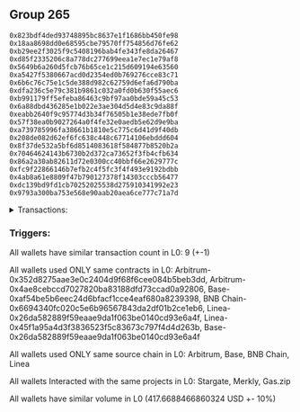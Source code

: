 ## Group 265

```0xefcfbf3b807a1352c1b493cc22be927b771837c2
0x823bdf4ded93748895bc8637e1f1686bb450fe98
0x18aa8698dd0e68595cbe79570ff754856d76fe62
0xb29ee2f3025f9c5408196bab4fe343fe8da26467
0xd85f2335206c8a778dc277699eea1e7ec1e79af8
0x5649b6a260d5fcb76b65ce1c215d609194e63560
0xa5427f5380667acd0d2354ed0b769276cce83c71
0x6b6c76c75e1c5de388d982c62759d6efa6d790ba
0xdfa236c5e79c381b9861c032a0fd0b630f55aec6
0xb991179ff5efeba86463c9bf97aa0bde59a45c53
0x6a88dbd436285e1b022e3ae304d5d4e83c9da88f
0xeabb2640f9c95774d3b34f76505b1e38ede7fb0f
0x57f38ea0b9027264a0f4fe32e0aedb5e62d9e9ba
0xa739785996fa38661b1810e5c775c6d41d9f40db
0x208de082d62ef6fc638c448c67714106ebddd604
0x8f37de532a5bf6d8514083618f584877b8520b2a
0x70464624143b6730b2d372ca73652f3fb4cfb634
0x86a2a30ab82611d72e0300cc40bbf66e2629777c
0xfc9f22866146b7efb2c4f5fc3f4f493e9192bdbb
0x4ab8a61e8809f47b790127378f14303cccb56477
0xdc139bd9fd1cb70252025538d275910341992e23
0x9793a300ba753e568e90aab20aea6ce777c71a7d
```
<details>
<summary>Transactions:</summary>

Hashes: 

Wallet: 0xefcfbf3b807a1352c1b493cc22be927b771837c2

       Hash: 0x1751d1d1b2feb63dca0ed9b3b587af9db210ea3377f57caa84ac41323ab51371
         - source chain: Arbitrum
         - destination chain: Base
         - project: Stargate
         - contract: 0x352d8275aae3e0c2404d9f68f6cee084b5beb3dd
         - value USD: 31.868876872
       Hash: 0xeba699408e2aec79304ab8061c9e121d79509c8507a2046ef2240fa7660d2da9
         - source chain: Arbitrum
         - destination chain: Aptos
         - project: Merkly
         - contract: 0x4ae8cebccd7027820ba83188dfd73ccad0a92806
       Hash: 0x45c927b74edebbf0ca2e5020cc8c3e362eb16dd1cc25c1697b65fc659f75d891
         - source chain: Base
         - destination chain: BNB Chain
         - project: Stargate
         - contract: 0xaf54be5b6eec24d6bfacf1cce4eaf680a8239398
         - value USD: 28.17465992
       Hash: 0xde8ac39c20b33afb2c21f217cf37e30cc9f7f2b105194d604f90e11111eb8d2a
         - source chain: BNB Chain
         - destination chain: Base
         - project: Stargate
         - contract: 0x6694340fc020c5e6b96567843da2df01b2ce1eb6
         - value USD: 28.74408408
       Hash: 0xd352aeed30bcf3c7367bd5e74de6436aebc323643f83a05f1d62be559b56149f
         - source chain: Linea
         - destination chain: Metis
         - project: Gas.zip
         - contract: 0x26da582889f59eaae9da1f063be0140cd93e6a4f
         - value USD: 9.30800699e-07
       Hash: 0x754d3e7ba753f25bcf59b70ecb9c0f4bfd370bc227e351400a864c232316f9f7
         - source chain: Linea
         - destination chain: Base
         - project: Stargate
         - contract: 0x45f1a95a4d3f3836523f5c83673c797f4d4d263b
         - value USD: 280.121930295
       Hash: 0xa74407e3aca01358e269858046549a0d1333238444188516ce719dad34b5be47
         - source chain: Base
         - destination chain: Kava
         - project: Gas.zip
         - contract: 0x26da582889f59eaae9da1f063be0140cd93e6a4f
         - value USD: 1.314832628e-08
       Hash: 0x10978609d9577b32a904746f93b94404b230a310a0c9b95205cf5106b90b5041
         - source chain: Linea
         - destination chain: Base
         - project: Stargate
         - contract: 0x45f1a95a4d3f3836523f5c83673c797f4d4d263b
         - value USD: 48.759127372
       Hash: 0x9d1c9be7938076161bff3698031cd028ae572a8746d0774d966711036fda7d27
         - source chain: Base
         - destination chain: Linea
         - project: Gas.zip
         - contract: 0x26da582889f59eaae9da1f063be0140cd93e6a4f
         - value USD: 0.0001672030833
Wallet: 0x823bdf4ded93748895bc8637e1f1686bb450fe98

       Hash:0x1e55774f0a0c605ecc1e174d84d6a85eb90b6eb8676b428282c72a3c24c98791
         - source chain: Arbitrum
         - destination chain: Base
         - project: Stargate
         - contract: 0x352d8275aae3e0c2404d9f68f6cee084b5beb3dd
         - value USD: 30.772418921
       Hash:0x4d14d0b6180bf47808515be3f3b782d4e5f264d54775620e8c4f237ff8b65fcb
         - source chain: Arbitrum
         - destination chain: Aptos
         - project: Merkly
         - contract: 0x4ae8cebccd7027820ba83188dfd73ccad0a92806
       Hash:0xaf4508ead162d10e523b3d2e79baeaacd7181d240ff0f435af396558686e6279
         - source chain: Base
         - destination chain: BNB Chain
         - project: Stargate
         - contract: 0xaf54be5b6eec24d6bfacf1cce4eaf680a8239398
         - value USD: 24.462686183
       Hash:0xc59eab6c50bdac22cc6d15406486add37be3bcd8d50be11ecf861c97d28c277b
         - source chain: BNB Chain
         - destination chain: Base
         - project: Stargate
         - contract: 0x6694340fc020c5e6b96567843da2df01b2ce1eb6
         - value USD: 24.937055514
       Hash:0x318b6a5c9fdb1fb04257aedc25a272410ac0225ba7fed99f6fbc7ade3e828ba3
         - source chain: Linea
         - destination chain: Arbitrum
         - project: Gas.zip
         - contract: 0x26da582889f59eaae9da1f063be0140cd93e6a4f
         - value USD: 7.551084003e-05
       Hash:0x96a9de7092e8add332975c65932f540618b797db97e3542db1a6d51603162b65
         - source chain: Linea
         - destination chain: Base
         - project: Stargate
         - contract: 0x45f1a95a4d3f3836523f5c83673c797f4d4d263b
         - value USD: 269.965015588
       Hash:0x072d7b8225cb74ea7c03b8bbfb3020ded3c3e167d408bfa71aa93a542928613e
         - source chain: Base
         - destination chain: Linea
         - project: Gas.zip
         - contract: 0x26da582889f59eaae9da1f063be0140cd93e6a4f
         - value USD: 3.993579243e-05
       Hash:0x20a5d19de2348a831f10e90f0809c6a1d7908232a5e971cfde57c46d232ccc7e
         - source chain: Linea
         - destination chain: Base
         - project: Stargate
         - contract: 0x45f1a95a4d3f3836523f5c83673c797f4d4d263b
         - value USD: 46.476201614
       Hash:0x7f4c8ba74843ceee43c5a1cae8aab970243c1707a6d966cb90e616fe1496b7a3
         - source chain: Base
         - destination chain: Linea
         - project: Gas.zip
         - contract: 0x26da582889f59eaae9da1f063be0140cd93e6a4f
         - value USD: 0.0001537702774
Wallet: 0x18aa8698dd0e68595cbe79570ff754856d76fe62

       Hash:0x250bdb11d72d096e7ca0e48c346280b4dc42e60865ebdbc29ed88dfb26a7cf50
         - source chain: Arbitrum
         - destination chain: Base
         - project: Stargate
         - contract: 0x352d8275aae3e0c2404d9f68f6cee084b5beb3dd
         - value USD: 30.847598547
       Hash:0x86b4e0b3801afddce1d73162761aa67572e079c7380ec9778b16460d3c6e3293
         - source chain: Arbitrum
         - destination chain: Aptos
         - project: Merkly
         - contract: 0x4ae8cebccd7027820ba83188dfd73ccad0a92806
       Hash:0x01cc5e8a2176cfce73117f34b746e676840a177f80f9d6947fa98edc684a5f3c
         - source chain: Base
         - destination chain: BNB Chain
         - project: Stargate
         - contract: 0xaf54be5b6eec24d6bfacf1cce4eaf680a8239398
         - value USD: 25.624627769
       Hash:0x5fd33b77576848e121581a2eb4ae856aeb961cd507a2eab646066a26e1a659c5
         - source chain: BNB Chain
         - destination chain: Base
         - project: Stargate
         - contract: 0x6694340fc020c5e6b96567843da2df01b2ce1eb6
         - value USD: 26.107335656
       Hash:0x5f64ff5a5d88e40b70813491b19e1ee51ba60bd4a4bbf0a88b6676748d7a7144
         - source chain: Linea
         - destination chain: Scroll
         - project: Gas.zip
         - contract: 0x26da582889f59eaae9da1f063be0140cd93e6a4f
         - value USD: 0.0001569440989
       Hash:0xe65212e27e2105ef03106bc867e909ea19cd10ce1d92439af364f3420e8f6c0f
         - source chain: Linea
         - destination chain: Base
         - project: Stargate
         - contract: 0x45f1a95a4d3f3836523f5c83673c797f4d4d263b
         - value USD: 266.171599521
       Hash:0x0fc1252c37977c8c6c20eb9b553c0e53d1b4ccf04d27d25f2dd2f3af0031fa38
         - source chain: Base
         - destination chain: Kava
         - project: Gas.zip
         - contract: 0x26da582889f59eaae9da1f063be0140cd93e6a4f
         - value USD: 4.214908093e-08
       Hash:0x5947a676c02620b64fb4a0f5dfa0aa5b7de3ca3870ae25061d83835a275f3eda
         - source chain: Linea
         - destination chain: Base
         - project: Stargate
         - contract: 0x45f1a95a4d3f3836523f5c83673c797f4d4d263b
         - value USD: 46.700536636
       Hash:0x0c614667e5f29d0017f7d8e9edfe88a7c6f83ff1e7247b8e2970e24c150bf6d0
         - source chain: Base
         - destination chain: Arbitrum
         - project: Gas.zip
         - contract: 0x26da582889f59eaae9da1f063be0140cd93e6a4f
         - value USD: 9.084818689e-05
Wallet: 0xb29ee2f3025f9c5408196bab4fe343fe8da26467

       Hash:0x4a52f17cfd28bb4d726e2ac96b6aa8c290f84f8b90ab2f5d60c5230588e458db
         - source chain: Arbitrum
         - destination chain: Base
         - project: Stargate
         - contract: 0x352d8275aae3e0c2404d9f68f6cee084b5beb3dd
         - value USD: 30.886591053
       Hash:0x6ffefdd1dbb67551de4d43d3ae775a13b60e9e2949040ab1f3fc89921321dca3
         - source chain: Arbitrum
         - destination chain: Aptos
         - project: Merkly
         - contract: 0x4ae8cebccd7027820ba83188dfd73ccad0a92806
       Hash:0xb91722b1d15612a7056e59e17f7643e7e1b1004bd2ebb1f2c100f2f9a6ab3c7e
         - source chain: Base
         - destination chain: BNB Chain
         - project: Stargate
         - contract: 0xaf54be5b6eec24d6bfacf1cce4eaf680a8239398
         - value USD: 27.281105574
       Hash:0x4a9911b9a41c6be20769629a8dd8e5f5f859d4173bc554b53d9663a5a02aa72b
         - source chain: BNB Chain
         - destination chain: Base
         - project: Stargate
         - contract: 0x6694340fc020c5e6b96567843da2df01b2ce1eb6
         - value USD: 27.901962799
       Hash:0x872ba65c5709dc9203f97df17d234b79c87359fbec8526afdfce7bf0bba69000
         - source chain: Linea
         - destination chain: Arbitrum
         - project: Gas.zip
         - contract: 0x26da582889f59eaae9da1f063be0140cd93e6a4f
         - value USD: 7.143917709e-05
       Hash:0x7f2ad69048e03123c53afa4e7777a21db4dbb03543e148e68211c58a53c8ff3f
         - source chain: Linea
         - destination chain: Base
         - project: Stargate
         - contract: 0x45f1a95a4d3f3836523f5c83673c797f4d4d263b
         - value USD: 273.590031553
       Hash:0xed6c9fb6732a0acff7a46e1715e7496a77708d1e0820ca455dd1406e5bcc6195
         - source chain: Base
         - destination chain: Scroll
         - project: Gas.zip
         - contract: 0x26da582889f59eaae9da1f063be0140cd93e6a4f
         - value USD: 5.1695033e-05
       Hash:0xadcdfd3a6fd91ab9b859ea7827e9289fc5eae029c81ddd8cf0eb67fc0da54fd1
         - source chain: Linea
         - destination chain: Base
         - project: Stargate
         - contract: 0x45f1a95a4d3f3836523f5c83673c797f4d4d263b
         - value USD: 49.556806763
       Hash:0x80e324b98232501447b2d1e1c476152d06d55bc00d3ea36ddf4d896dabd56f08
         - source chain: Base
         - destination chain: Zora
         - project: Gas.zip
         - contract: 0x26da582889f59eaae9da1f063be0140cd93e6a4f
         - value USD: 3.747045841e-05
Wallet: 0xd85f2335206c8a778dc277699eea1e7ec1e79af8

       Hash:0x9e4afc52e566557759c0a25cff68e0776de1a31e8dd772f83bb85179df6701f3
         - source chain: Arbitrum
         - destination chain: Base
         - project: Stargate
         - contract: 0x352d8275aae3e0c2404d9f68f6cee084b5beb3dd
         - value USD: 30.773691953
       Hash:0x742434c9a9ef34ddb56403e117c6f8398d1c98b47472d160a3aabd06d6ab2dc8
         - source chain: Arbitrum
         - destination chain: Aptos
         - project: Merkly
         - contract: 0x4ae8cebccd7027820ba83188dfd73ccad0a92806
       Hash:0x78f90d200e75ffb578af2b7d4e728527b86c01c606619080ce482c9fd5d1c2a3
         - source chain: Base
         - destination chain: BNB Chain
         - project: Stargate
         - contract: 0xaf54be5b6eec24d6bfacf1cce4eaf680a8239398
         - value USD: 25.552688384
       Hash:0x2240681b520e48e555b2e41479dc7de904857b6311d27f386274154b232b323c
         - source chain: BNB Chain
         - destination chain: Base
         - project: Stargate
         - contract: 0x6694340fc020c5e6b96567843da2df01b2ce1eb6
         - value USD: 26.010824521
       Hash:0x06d48a53a3c80359f345d517d6eefa27c2cad115c9a72c7170d763241a7bf6dc
         - source chain: Linea
         - destination chain: Kava
         - project: Gas.zip
         - contract: 0x26da582889f59eaae9da1f063be0140cd93e6a4f
         - value USD: 3.7831909e-08
       Hash:0x4396d59052e967357b63a60e4cc4d6d4731f3b703bc01733165406c9a7ec1ce1
         - source chain: Linea
         - destination chain: Base
         - project: Stargate
         - contract: 0x45f1a95a4d3f3836523f5c83673c797f4d4d263b
         - value USD: 277.675361246
       Hash:0x97f4245d6e9c98064d20b19b1bd27b9ece940a0b3a0868cf1348765be4819eb6
         - source chain: Base
         - destination chain: Kava
         - project: Gas.zip
         - contract: 0x26da582889f59eaae9da1f063be0140cd93e6a4f
         - value USD: 3.483516303e-08
       Hash:0xa3e36b2b8cdcd612d6e8530a7dd11a80f06e56f886328667ae0ac8020bc9902d
         - source chain: Linea
         - destination chain: Base
         - project: Stargate
         - contract: 0x45f1a95a4d3f3836523f5c83673c797f4d4d263b
         - value USD: 40.97003976
       Hash:0xb58d7a21f8d56404282904b8f64aa6ba40f644d2c642e13be21e5c66f38bfc76
         - source chain: Base
         - destination chain: Scroll
         - project: Gas.zip
         - contract: 0x26da582889f59eaae9da1f063be0140cd93e6a4f
         - value USD: 0.0001498818336
Wallet: 0x5649b6a260d5fcb76b65ce1c215d609194e63560

       Hash:0xffe173a31ec255d962b2625422af5082feb107d0af5a710eeb92cc47bf48ac97
         - source chain: Arbitrum
         - destination chain: Base
         - project: Stargate
         - contract: 0x352d8275aae3e0c2404d9f68f6cee084b5beb3dd
         - value USD: 31.778609457
       Hash:0x565200225e3b13686964e35ea66cd1ea71c2a9b43c0b884d5edf436f5ae815e8
         - source chain: Arbitrum
         - destination chain: Aptos
         - project: Merkly
         - contract: 0x4ae8cebccd7027820ba83188dfd73ccad0a92806
       Hash:0x5a4b31097d133d2a28c63e251673a2a3e83a0bbf07acfb66c2e88858c080234b
         - source chain: Base
         - destination chain: BNB Chain
         - project: Stargate
         - contract: 0xaf54be5b6eec24d6bfacf1cce4eaf680a8239398
         - value USD: 26.467795315
       Hash:0x23a631d742e767c71a7930c97a554ca3dbb6dc165cd19d3e90398da7f63fd56c
         - source chain: BNB Chain
         - destination chain: Base
         - project: Stargate
         - contract: 0x6694340fc020c5e6b96567843da2df01b2ce1eb6
         - value USD: 26.993112189
       Hash:0x7379cc0a02b789781623e462da13136f007b684dabb27d3beb2ae6fea0b42fe3
         - source chain: Linea
         - destination chain: Base
         - project: Gas.zip
         - contract: 0x26da582889f59eaae9da1f063be0140cd93e6a4f
         - value USD: 0.0001073438412
       Hash:0x727a5882a0b8065389cd4343147d5202c89cab098d3aaa5d3c8497019c5a04ff
         - source chain: Linea
         - destination chain: Base
         - project: Stargate
         - contract: 0x45f1a95a4d3f3836523f5c83673c797f4d4d263b
         - value USD: 260.593866949
       Hash:0x5b506cd6bad24e76729d58721eb753b7a38b133f055c82f1e7f0845669d357f9
         - source chain: Base
         - destination chain: Kava
         - project: Gas.zip
         - contract: 0x26da582889f59eaae9da1f063be0140cd93e6a4f
         - value USD: 3.827095993e-08
       Hash:0x27afdca80a642272f205960a05130ce5bfdd29a2c110432bfad65d69c6b3dd01
         - source chain: Linea
         - destination chain: Base
         - project: Stargate
         - contract: 0x45f1a95a4d3f3836523f5c83673c797f4d4d263b
         - value USD: 48.46302983
       Hash:0x414441e2820a31a7e4e042abf7b8f63eac6eb9ecb5f3d45e386950e7f1969da3
         - source chain: Base
         - destination chain: Kava
         - project: Gas.zip
         - contract: 0x26da582889f59eaae9da1f063be0140cd93e6a4f
         - value USD: 4.154205863e-08
Wallet: 0xa5427f5380667acd0d2354ed0b769276cce83c71

       Hash:0x9bb5bdfc745ea2f495e36af0839612e4089c3cc709c75092158010aa3e389860
         - source chain: Arbitrum
         - destination chain: Base
         - project: Stargate
         - contract: 0x352d8275aae3e0c2404d9f68f6cee084b5beb3dd
         - value USD: 32.421207841
       Hash:0xbef4d6718c0092856aa5c682ec84d9850306050d4d8a3260d7113f47c3006ea7
         - source chain: Arbitrum
         - destination chain: Aptos
         - project: Merkly
         - contract: 0x4ae8cebccd7027820ba83188dfd73ccad0a92806
       Hash:0xb532a27a588312a79e1e5b9ef2a9d0e95dda20866ed5af45cdbf63788b51cfb3
         - source chain: Base
         - destination chain: BNB Chain
         - project: Stargate
         - contract: 0xaf54be5b6eec24d6bfacf1cce4eaf680a8239398
         - value USD: 27.056868598
       Hash:0xfc617b56a4a995c0d36ac2f86603b6f9daaee8f9a1f1504361a306966f69716f
         - source chain: BNB Chain
         - destination chain: Base
         - project: Stargate
         - contract: 0x6694340fc020c5e6b96567843da2df01b2ce1eb6
         - value USD: 27.639908292
       Hash:0x54177d85ec2afaec3cdd5742a2359fb6691daa89cd6f587c5e15ffaa24269dfe
         - source chain: Linea
         - destination chain: Base
         - project: Gas.zip
         - contract: 0x26da582889f59eaae9da1f063be0140cd93e6a4f
         - value USD: 0.0001126249708
       Hash:0xf3438e096597fea892169823dc9977a5c44b6dc61400758409bbc9e0677a5237
         - source chain: Linea
         - destination chain: Base
         - project: Stargate
         - contract: 0x45f1a95a4d3f3836523f5c83673c797f4d4d263b
         - value USD: 263.891555086
       Hash:0xdf2d72bb6de481e8bed8ef7efb8741fe35cf0d71b079c713acdeb27cc557fded
         - source chain: Base
         - destination chain: Kava
         - project: Gas.zip
         - contract: 0x26da582889f59eaae9da1f063be0140cd93e6a4f
         - value USD: 1.841968894e-08
       Hash:0x58ed437c2b95b551ed6f58e537207fd59e8c63f8b436b2cb0166c9870d72b8ac
         - source chain: Linea
         - destination chain: Base
         - project: Stargate
         - contract: 0x45f1a95a4d3f3836523f5c83673c797f4d4d263b
         - value USD: 50.206209621
       Hash:0x350f7ebb9c1485926fbf2e8d8192c6ada7fb82b25aa958fd7b6144be0679361a
         - source chain: Base
         - destination chain: Metis
         - project: Gas.zip
         - contract: 0x26da582889f59eaae9da1f063be0140cd93e6a4f
         - value USD: 5.216485098e-07
Wallet: 0x6b6c76c75e1c5de388d982c62759d6efa6d790ba

       Hash:0xd3e22cb8a1b470e6834065bb287c649379e891f0ca3c86b22791c35c97b5e521
         - source chain: Arbitrum
         - destination chain: Base
         - project: Stargate
         - contract: 0x352d8275aae3e0c2404d9f68f6cee084b5beb3dd
         - value USD: 32.114359922
       Hash:0x8ac2499bdf9ef2fc91de0215b959a9f5aabdbedcf43e80ea9b7f56fd6c280cef
         - source chain: Arbitrum
         - destination chain: Aptos
         - project: Merkly
         - contract: 0x4ae8cebccd7027820ba83188dfd73ccad0a92806
       Hash:0xde12d86988586346886e94d5d107b91921eb446d6d11ce954b33a7f7f83243a3
         - source chain: Base
         - destination chain: BNB Chain
         - project: Stargate
         - contract: 0xaf54be5b6eec24d6bfacf1cce4eaf680a8239398
         - value USD: 26.75937686
       Hash:0x617c70d894f016b465ced90a1f7ba2bb75342bfee7587fc0ef3ea5ec9b838710
         - source chain: BNB Chain
         - destination chain: Base
         - project: Stargate
         - contract: 0x6694340fc020c5e6b96567843da2df01b2ce1eb6
         - value USD: 27.334203532
       Hash:0x711d487ee87b4e12d7d1df08751afad3a7758589ec52162bd3a84ddcdf79bb68
         - source chain: Linea
         - destination chain: Kava
         - project: Gas.zip
         - contract: 0x26da582889f59eaae9da1f063be0140cd93e6a4f
         - value USD: 3.339245029e-08
       Hash:0xa62ad9d47f4058adc651444287b9533ddc7429caad0e067a2a6a5f0ae2026363
         - source chain: Linea
         - destination chain: Base
         - project: Stargate
         - contract: 0x45f1a95a4d3f3836523f5c83673c797f4d4d263b
         - value USD: 280.376445236
       Hash:0xee22ee817ff7876d07d14292c99352acf6f4ffd2f8646f863313ccfbd21e42b4
         - source chain: Base
         - destination chain: Kava
         - project: Gas.zip
         - contract: 0x26da582889f59eaae9da1f063be0140cd93e6a4f
         - value USD: 2.319162908e-08
       Hash:0x678fdfff02da3377b938d55bd3b82e6a638d19ddd0b45bc82ea7c8e8759cc575
         - source chain: Linea
         - destination chain: Base
         - project: Stargate
         - contract: 0x45f1a95a4d3f3836523f5c83673c797f4d4d263b
         - value USD: 47.934950896
       Hash:0x348797e30983e0359a9f30c0321ce419a8f7b4ef91a8dd3007c2347e2dc1522e
         - source chain: Base
         - destination chain: Linea
         - project: Gas.zip
         - contract: 0x26da582889f59eaae9da1f063be0140cd93e6a4f
         - value USD: 5.306383398e-05
Wallet: 0xdfa236c5e79c381b9861c032a0fd0b630f55aec6

       Hash:0xf16f4bfd04168ecaf2158c73fa72c16f1c075c096ef373d829188182fabfa4ec
         - source chain: Arbitrum
         - destination chain: Base
         - project: Stargate
         - contract: 0x352d8275aae3e0c2404d9f68f6cee084b5beb3dd
         - value USD: 31.189219105
       Hash:0x84593a796782987eda7b8f5cfc87fce39f74217c18ce386a7f68190d699478ad
         - source chain: Arbitrum
         - destination chain: Aptos
         - project: Merkly
         - contract: 0x4ae8cebccd7027820ba83188dfd73ccad0a92806
       Hash:0xbecaccff3e2e1c21431321d3b7715c1bdbc527a150c48a2127272e717a17509a
         - source chain: Base
         - destination chain: BNB Chain
         - project: Stargate
         - contract: 0xaf54be5b6eec24d6bfacf1cce4eaf680a8239398
         - value USD: 27.568062273
       Hash:0x80124b26ddd416b00767501a34b1ada5297b8cc76f8ee585367c54696f89a13e
         - source chain: BNB Chain
         - destination chain: Base
         - project: Stargate
         - contract: 0x6694340fc020c5e6b96567843da2df01b2ce1eb6
         - value USD: 28.202365771
       Hash:0x6e6f09d98b2aaecd9a8a071ac1a4f3a2f86274a3d910165a53d583cadf9676dd
         - source chain: Linea
         - destination chain: Scroll
         - project: Gas.zip
         - contract: 0x26da582889f59eaae9da1f063be0140cd93e6a4f
         - value USD: 2.400204295e-05
       Hash:0xa971d433c3b034d76e77961ec13f67ed09f86e47e6bcd5bf5192e92dc3a25468
         - source chain: Linea
         - destination chain: Base
         - project: Stargate
         - contract: 0x45f1a95a4d3f3836523f5c83673c797f4d4d263b
         - value USD: 256.773574008
       Hash:0x67f9402c09218688f58de9cb778632c42ee3ef0dcefb1ca90bba0a500d960ecc
         - source chain: Base
         - destination chain: Zora
         - project: Gas.zip
         - contract: 0x26da582889f59eaae9da1f063be0140cd93e6a4f
         - value USD: 0.0001668138814
       Hash:0xec407d3152beb9fb9627608b5206b8114c1d43d19b280541fc40ab0125020af4
         - source chain: Linea
         - destination chain: Base
         - project: Stargate
         - contract: 0x45f1a95a4d3f3836523f5c83673c797f4d4d263b
         - value USD: 49.476992842
       Hash:0xf16802e95a652b8989b9149b2ff3b53934f8b1cea787da2a33b1e22f5585470c
         - source chain: Base
         - destination chain: Kava
         - project: Gas.zip
         - contract: 0x26da582889f59eaae9da1f063be0140cd93e6a4f
         - value USD: 3.321534644e-08
Wallet: 0xb991179ff5efeba86463c9bf97aa0bde59a45c53

       Hash:0x0a2854c2fa7bd6b16a82ef8bcd1a80a14e7862cf5e7db9f74f817f1c7e1e1ecc
         - source chain: Arbitrum
         - destination chain: Base
         - project: Stargate
         - contract: 0x352d8275aae3e0c2404d9f68f6cee084b5beb3dd
         - value USD: 32.837465808
       Hash:0x34d42204a6e462eb45c64f33d672fa2fee184e52d374074ddd868fd2445c8167
         - source chain: Arbitrum
         - destination chain: Aptos
         - project: Merkly
         - contract: 0x4ae8cebccd7027820ba83188dfd73ccad0a92806
       Hash:0x4f18626631c2255b37cc126b981ed80c793f4d04dae4dbbf10ef30951e255317
         - source chain: Base
         - destination chain: BNB Chain
         - project: Stargate
         - contract: 0xaf54be5b6eec24d6bfacf1cce4eaf680a8239398
         - value USD: 27.427349822
       Hash:0x0077790c1a8813e0d74e1d6c9ccc4d0dd44b3ce72f80d28c712a6e56fed7d77c
         - source chain: BNB Chain
         - destination chain: Base
         - project: Stargate
         - contract: 0x6694340fc020c5e6b96567843da2df01b2ce1eb6
         - value USD: 28.078067748
       Hash:0x8e0a30da68fdc79b5d78f4306f40c8b5098b2e09faa7e2d2fa570a76bea48919
         - source chain: Linea
         - destination chain: Arbitrum
         - project: Gas.zip
         - contract: 0x26da582889f59eaae9da1f063be0140cd93e6a4f
         - value USD: 0.0001569364347
       Hash:0xfda5c7a077de77276b602431f179a92d13f55180a9534b81c8aeace38fe97e77
         - source chain: Linea
         - destination chain: Base
         - project: Stargate
         - contract: 0x45f1a95a4d3f3836523f5c83673c797f4d4d263b
         - value USD: 261.0855854
       Hash:0x56c1b663e3c36d87ec2cd4efd132d4a2f4c3172ca58e44f69ef4c711fe5e51c7
         - source chain: Base
         - destination chain: Kava
         - project: Gas.zip
         - contract: 0x26da582889f59eaae9da1f063be0140cd93e6a4f
         - value USD: 3.006322289e-08
       Hash:0xbb8eca63e5b3f0959f49714cec6b6c402a6c3ec26c553651875d58869cd7f159
         - source chain: Linea
         - destination chain: Base
         - project: Stargate
         - contract: 0x45f1a95a4d3f3836523f5c83673c797f4d4d263b
         - value USD: 49.41302274
       Hash:0xe14cfd8db29f854083b2d525f4587c9c119316f87091c6a7d5eeaa82bc8d44a3
         - source chain: Base
         - destination chain: Zora
         - project: Gas.zip
         - contract: 0x26da582889f59eaae9da1f063be0140cd93e6a4f
         - value USD: 5.377135176e-05
Wallet: 0x6a88dbd436285e1b022e3ae304d5d4e83c9da88f

       Hash:0x2c7623894032afb55dde4089e2ae76bd196cc9ad07e68def7fc30156f97b6248
         - source chain: Arbitrum
         - destination chain: Base
         - project: Stargate
         - contract: 0x352d8275aae3e0c2404d9f68f6cee084b5beb3dd
         - value USD: 31.029335686
       Hash:0x0da567e1534a12483e0d8f795f1987e8094817bcde00fbed699b7f19e58b1dc1
         - source chain: Arbitrum
         - destination chain: Aptos
         - project: Merkly
         - contract: 0x4ae8cebccd7027820ba83188dfd73ccad0a92806
       Hash:0xffb3ef68b8b50dfdbf810f23f1b471f6a9e2adcaf788e05cf8a0c97953eca1bd
         - source chain: Base
         - destination chain: BNB Chain
         - project: Stargate
         - contract: 0xaf54be5b6eec24d6bfacf1cce4eaf680a8239398
         - value USD: 25.119770735
       Hash:0x3a581c0f965983ee370a1c4080e29bff3d3feb71b1fe88721a4865a6ea00a3a3
         - source chain: BNB Chain
         - destination chain: Base
         - project: Stargate
         - contract: 0x6694340fc020c5e6b96567843da2df01b2ce1eb6
         - value USD: 25.605700742
       Hash:0xf1195194abf2246bd53c408a30d0023f1e33dc9eb74d58dd4d3f5c2d9d590c05
         - source chain: Linea
         - destination chain: Scroll
         - project: Gas.zip
         - contract: 0x26da582889f59eaae9da1f063be0140cd93e6a4f
         - value USD: 1.994798801e-05
       Hash:0x959341cd55294fc2a79f2130a07d643d11caebda2e810deaa8e0e124bd6df4db
         - source chain: Linea
         - destination chain: Base
         - project: Stargate
         - contract: 0x45f1a95a4d3f3836523f5c83673c797f4d4d263b
         - value USD: 268.619192111
       Hash:0xd3008bec8d1954dcd4eb8fa90f081748c0880146059db95c86363fea007c808d
         - source chain: Base
         - destination chain: Zora
         - project: Gas.zip
         - contract: 0x26da582889f59eaae9da1f063be0140cd93e6a4f
         - value USD: 0.0001099871746
       Hash:0x066e8dcb1aca1f22afe77dddb4847e8709763a81f7291703e260c6f2747e3bc1
         - source chain: Linea
         - destination chain: Base
         - project: Stargate
         - contract: 0x45f1a95a4d3f3836523f5c83673c797f4d4d263b
         - value USD: 45.680508687
       Hash:0xcf098ef2de910db2aeecfc52a61f5da73bba1490535b681286ba308032e1f0b9
         - source chain: Base
         - destination chain: Metis
         - project: Gas.zip
         - contract: 0x26da582889f59eaae9da1f063be0140cd93e6a4f
         - value USD: 5.747888603e-07
Wallet: 0xeabb2640f9c95774d3b34f76505b1e38ede7fb0f

       Hash:0xf72826b9ebdd38de1cb154c22c459a6127ac5db2d60f04853df196f683e369ca
         - source chain: Arbitrum
         - destination chain: Base
         - project: Stargate
         - contract: 0x352d8275aae3e0c2404d9f68f6cee084b5beb3dd
         - value USD: 30.982563538
       Hash:0xa814ec42c758bbf260ee92c119ecee7b369ebdb845128a9cdf097427a20c50e4
         - source chain: Arbitrum
         - destination chain: Aptos
         - project: Merkly
         - contract: 0x4ae8cebccd7027820ba83188dfd73ccad0a92806
       Hash:0x0315367a997cdbe8f2b283c3c16863d735d0e44edefc8bce7c8ab07924dd4976
         - source chain: Base
         - destination chain: BNB Chain
         - project: Stargate
         - contract: 0xaf54be5b6eec24d6bfacf1cce4eaf680a8239398
         - value USD: 27.277022295
       Hash:0x1d9861a512688513a58fee69ecf447002b2f036dcecc898c522636caf79148fd
         - source chain: BNB Chain
         - destination chain: Base
         - project: Stargate
         - contract: 0x6694340fc020c5e6b96567843da2df01b2ce1eb6
         - value USD: 27.973519934
       Hash:0x4fe3292a20b1101c6b9194f93c779715f73b17776e635b7b71fb65a0be2254b6
         - source chain: Linea
         - destination chain: Base
         - project: Gas.zip
         - contract: 0x26da582889f59eaae9da1f063be0140cd93e6a4f
         - value USD: 0.0001111915628
       Hash:0xab4b4e363ca0582b2d132427ba25dc4cb90bd0c60ce31a8af43296565fa5d1b7
         - source chain: Linea
         - destination chain: Base
         - project: Stargate
         - contract: 0x45f1a95a4d3f3836523f5c83673c797f4d4d263b
         - value USD: 270.97946918
       Hash:0xec4e1dc1061680b5733495045f17fc70490ec19264175139e34b59bb5fe83788
         - source chain: Base
         - destination chain: Zora
         - project: Gas.zip
         - contract: 0x26da582889f59eaae9da1f063be0140cd93e6a4f
         - value USD: 6.415918516e-05
       Hash:0x9431e51dfe909b7fcb4820fab8fd2c442c674f50ec4497b31f3d277eb2f53012
         - source chain: Linea
         - destination chain: Base
         - project: Stargate
         - contract: 0x45f1a95a4d3f3836523f5c83673c797f4d4d263b
         - value USD: 45.495707331
       Hash:0x65307f8c34041353c2186e23f0e565043458ecd4b0e55357cff9370be8406c01
         - source chain: Base
         - destination chain: Kava
         - project: Gas.zip
         - contract: 0x26da582889f59eaae9da1f063be0140cd93e6a4f
         - value USD: 3.815647235e-08
Wallet: 0x57f38ea0b9027264a0f4fe32e0aedb5e62d9e9ba

       Hash:0xd5dbf0c1969a5dfdd26bff2d6d4b150ec79bedfb59581325148ae6e18eb4631f
         - source chain: Arbitrum
         - destination chain: Base
         - project: Stargate
         - contract: 0x352d8275aae3e0c2404d9f68f6cee084b5beb3dd
         - value USD: 32.231361015
       Hash:0xc84192e4a7582a43215b706b8e4d733f4c356cf28b30472636ad0c344fe8a07a
         - source chain: Arbitrum
         - destination chain: Aptos
         - project: Merkly
         - contract: 0x4ae8cebccd7027820ba83188dfd73ccad0a92806
       Hash:0xef9cfc2f88ff04814aa36b85e5d3021e7096d17a2e33a3020b3aaa3469f999ef
         - source chain: Base
         - destination chain: BNB Chain
         - project: Stargate
         - contract: 0xaf54be5b6eec24d6bfacf1cce4eaf680a8239398
         - value USD: 26.071958522
       Hash:0xb8ed12d8adb2a48ccc00db8b1b08154cbaefd5a3670fe145901c7845247d33d3
         - source chain: BNB Chain
         - destination chain: Base
         - project: Stargate
         - contract: 0x6694340fc020c5e6b96567843da2df01b2ce1eb6
         - value USD: 26.687073443
       Hash:0x7109b630efb5a58d0abc437e0423aea209e925b155f00f0f3cfacc07b13f07b0
         - source chain: Linea
         - destination chain: Zora
         - project: Gas.zip
         - contract: 0x26da582889f59eaae9da1f063be0140cd93e6a4f
         - value USD: 9.493764664e-05
       Hash:0x59b1096d9c806a9dfd6c1fb1442205b0662702bd6332f11969155b67fc80b3bd
         - source chain: Linea
         - destination chain: Base
         - project: Stargate
         - contract: 0x45f1a95a4d3f3836523f5c83673c797f4d4d263b
         - value USD: 257.737245349
       Hash:0xa449ce196ec41dc41e8baf4fc941e4cacd52e78916934540877a740e27c79dc9
         - source chain: Base
         - destination chain: Zora
         - project: Gas.zip
         - contract: 0x26da582889f59eaae9da1f063be0140cd93e6a4f
         - value USD: 0.0001217191398
       Hash:0xd48e92091531d86dd5a96c866157ca23d460168222d1ea6b957b7d97f47c872b
         - source chain: Linea
         - destination chain: Base
         - project: Stargate
         - contract: 0x45f1a95a4d3f3836523f5c83673c797f4d4d263b
         - value USD: 46.907497022
       Hash:0x85f20ac917bd4c671ce813a7e4162408de801a0eac871c175d025b86f332b82c
         - source chain: Base
         - destination chain: Scroll
         - project: Gas.zip
         - contract: 0x26da582889f59eaae9da1f063be0140cd93e6a4f
         - value USD: 9.268483001e-05
Wallet: 0xa739785996fa38661b1810e5c775c6d41d9f40db

       Hash:0x2418c731b7c5f5521fd77bbe81bb21b4659821c6f95d7389c721c17b56a5b968
         - source chain: Arbitrum
         - destination chain: Base
         - project: Stargate
         - contract: 0x352d8275aae3e0c2404d9f68f6cee084b5beb3dd
         - value USD: 31.285898831
       Hash:0x5c31a86efb6c185f75b04e35b4c320f91d802e352f00fb95048f8eb2e3cb3222
         - source chain: Arbitrum
         - destination chain: Aptos
         - project: Merkly
         - contract: 0x4ae8cebccd7027820ba83188dfd73ccad0a92806
       Hash:0x44daea5ae40d8d349bbcfb111668e026eeb5a2aba0f95355494211d2d55b7909
         - source chain: Base
         - destination chain: BNB Chain
         - project: Stargate
         - contract: 0xaf54be5b6eec24d6bfacf1cce4eaf680a8239398
         - value USD: 26.058220125
       Hash:0x75d84b3eca38588debec0c9d415801bf3ef27d2e83fa7a35c23d5f755e200f29
         - source chain: BNB Chain
         - destination chain: Base
         - project: Stargate
         - contract: 0x6694340fc020c5e6b96567843da2df01b2ce1eb6
         - value USD: 26.612469431
       Hash:0xce861e7855b2e21d8cd7dbf062af4d30d849aaf5aca70d4fe435621d9146b5ea
         - source chain: Linea
         - destination chain: Arbitrum
         - project: Gas.zip
         - contract: 0x26da582889f59eaae9da1f063be0140cd93e6a4f
         - value USD: 0.0001045422335
       Hash:0xe555c4684a15551ab95cc72c65a8cd0be9349d80317709d8d3e814a84d78c64c
         - source chain: Linea
         - destination chain: Base
         - project: Stargate
         - contract: 0x45f1a95a4d3f3836523f5c83673c797f4d4d263b
         - value USD: 259.310464752
       Hash:0xbfb9bcebf40fea8693c3642251aed0a45d960c5f0c36777dff071f62deba2f5e
         - source chain: Base
         - destination chain: Scroll
         - project: Gas.zip
         - contract: 0x26da582889f59eaae9da1f063be0140cd93e6a4f
         - value USD: 0.000103153309
       Hash:0x9698b51d54a9a6aa5184f2fbe4b65e09df6a140baf2c7e4eff52e1aa26682f38
         - source chain: Linea
         - destination chain: Base
         - project: Stargate
         - contract: 0x45f1a95a4d3f3836523f5c83673c797f4d4d263b
         - value USD: 48.461692352
       Hash:0x1b233532fc2db73f0968f403a8bc89c6d2174c2c384f7190fd6eac7eb432c9d3
         - source chain: Base
         - destination chain: Zora
         - project: Gas.zip
         - contract: 0x26da582889f59eaae9da1f063be0140cd93e6a4f
         - value USD: 5.129503951e-05
Wallet: 0x208de082d62ef6fc638c448c67714106ebddd604

       Hash:0xa42a3ec05588bb3f325dceb37256c3f41a9abfe9ca7952160fd9281573efdbf1
         - source chain: Arbitrum
         - destination chain: Base
         - project: Stargate
         - contract: 0x352d8275aae3e0c2404d9f68f6cee084b5beb3dd
         - value USD: 31.681458237
       Hash:0x96bc9e5d418806cbd98bb99457c3a82649bdbdd51ef79ffadf32677f4986acf3
         - source chain: Arbitrum
         - destination chain: Aptos
         - project: Merkly
         - contract: 0x4ae8cebccd7027820ba83188dfd73ccad0a92806
       Hash:0xf2a84647bc2f6d14a9062d48d2d1abf2fe417ce8718dc5d2494ed7baa3208078
         - source chain: Base
         - destination chain: BNB Chain
         - project: Stargate
         - contract: 0xaf54be5b6eec24d6bfacf1cce4eaf680a8239398
         - value USD: 28.037484175
       Hash:0x28ad3de14dcb900aa531921609616b2d3c8f9919ea5dec0fb5956d4d4df16181
         - source chain: BNB Chain
         - destination chain: Base
         - project: Stargate
         - contract: 0x6694340fc020c5e6b96567843da2df01b2ce1eb6
         - value USD: 28.803913685
       Hash:0x1b226aebd9862c506084b53a7acf282f3d635fba77255484425ca04644b7c016
         - source chain: Linea
         - destination chain: Arbitrum
         - project: Gas.zip
         - contract: 0x26da582889f59eaae9da1f063be0140cd93e6a4f
         - value USD: 7.129558677e-05
       Hash:0x71ba662286c2fce048e7f9e9e4ee7522029c9912fa951e2c10186274e9c89fc0
         - source chain: Linea
         - destination chain: Base
         - project: Stargate
         - contract: 0x45f1a95a4d3f3836523f5c83673c797f4d4d263b
         - value USD: 265.960384301
       Hash:0xfedde61ba1eb3d2cd91eb0f7915809b76ab16813334f4c0e9f23d22a94a938b5
         - source chain: Base
         - destination chain: Base
         - project: Gas.zip
         - contract: 0x26da582889f59eaae9da1f063be0140cd93e6a4f
         - value USD: 0.0001321537055
       Hash:0x58d89f6e22cc05e5c1389052974403b42a8cb527166ce9d07833c62ff301e014
         - source chain: Linea
         - destination chain: Base
         - project: Stargate
         - contract: 0x45f1a95a4d3f3836523f5c83673c797f4d4d263b
         - value USD: 45.645128801
       Hash:0xa2a8c9767afb24b7fb1d89ae67790e248ee87163da4215688a46e63ab2feb771
         - source chain: Base
         - destination chain: Arbitrum
         - project: Gas.zip
         - contract: 0x26da582889f59eaae9da1f063be0140cd93e6a4f
         - value USD: 0.0001351358972
Wallet: 0x8f37de532a5bf6d8514083618f584877b8520b2a

       Hash:0x50893c0c0b96dc5560767cc2e555c19a24c8a56d4bb20f5ffc7bfbf0152f5b87
         - source chain: Arbitrum
         - destination chain: Base
         - project: Stargate
         - contract: 0x352d8275aae3e0c2404d9f68f6cee084b5beb3dd
         - value USD: 31.826348166
       Hash:0x9353a1e2e9c3aaadb413674f500bafc31cd34ff195a7315ed3e23099ccd7aac3
         - source chain: Arbitrum
         - destination chain: Aptos
         - project: Merkly
         - contract: 0x4ae8cebccd7027820ba83188dfd73ccad0a92806
       Hash:0x45ee0f90975094f077767929d84ac60792f09368a9a2a274cbe33299fda54b2d
         - source chain: Base
         - destination chain: BNB Chain
         - project: Stargate
         - contract: 0xaf54be5b6eec24d6bfacf1cce4eaf680a8239398
         - value USD: 25.83812449
       Hash:0xfddcd05fbfdc2744926533696ebd02326568bcf8d019be25a98b0e0504cfa0c6
         - source chain: BNB Chain
         - destination chain: Base
         - project: Stargate
         - contract: 0x6694340fc020c5e6b96567843da2df01b2ce1eb6
         - value USD: 26.592079309
       Hash:0x571b6420d1b7bfefc471fa39880c331e3a60d134116dba66b90dab426fa7f755
         - source chain: Linea
         - destination chain: Metis
         - project: Gas.zip
         - contract: 0x26da582889f59eaae9da1f063be0140cd93e6a4f
         - value USD: 1.678765413e-06
       Hash:0xfb0caeb0890273f98ef5c53c84bf8a516088c943cfff1d4ddcec58a46969a376
         - source chain: Linea
         - destination chain: Base
         - project: Stargate
         - contract: 0x45f1a95a4d3f3836523f5c83673c797f4d4d263b
         - value USD: 250.086278334
       Hash:0x2f4e81149e7cd2540c0a27ffbf7a55676733ecb3dd48d6d3a2dde3e5262da8dc
         - source chain: Base
         - destination chain: Base
         - project: Gas.zip
         - contract: 0x26da582889f59eaae9da1f063be0140cd93e6a4f
         - value USD: 0.0001644579446
       Hash:0xd5e505656d74f50e0336e7640b997c76d62dbefd9c521585403b8f903b22ac83
         - source chain: Linea
         - destination chain: Base
         - project: Stargate
         - contract: 0x45f1a95a4d3f3836523f5c83673c797f4d4d263b
         - value USD: 48.387311444
       Hash:0xc80c32500857c80250c3d8559fadc77d33d2c4f0b53fe8024d2873feeacde2af
         - source chain: Base
         - destination chain: Zora
         - project: Gas.zip
         - contract: 0x26da582889f59eaae9da1f063be0140cd93e6a4f
         - value USD: 0.0001629878276
Wallet: 0x70464624143b6730b2d372ca73652f3fb4cfb634

       Hash:0xdebccfb935c959f51575b6502897a6c5ee197170392d4f48d3da1074becd8445
         - source chain: Arbitrum
         - destination chain: Base
         - project: Stargate
         - contract: 0x352d8275aae3e0c2404d9f68f6cee084b5beb3dd
         - value USD: 30.935343472
       Hash:0xe03510b778a3aff8cc86615d6d0a8dc82f9e06da353cd192e4a96077bdd4da8a
         - source chain: Arbitrum
         - destination chain: Aptos
         - project: Merkly
         - contract: 0x4ae8cebccd7027820ba83188dfd73ccad0a92806
       Hash:0x5b2de99b1bc9e7481749aba89dfec4cae05705655542a0eaca020a58d5fcac77
         - source chain: Base
         - destination chain: BNB Chain
         - project: Stargate
         - contract: 0xaf54be5b6eec24d6bfacf1cce4eaf680a8239398
         - value USD: 24.634249963
       Hash:0x7cd1382382d85547ff42ad164bab9e06439d052c6f4386d2961f9f8f066d1cf1
         - source chain: BNB Chain
         - destination chain: Base
         - project: Stargate
         - contract: 0x6694340fc020c5e6b96567843da2df01b2ce1eb6
         - value USD: 25.256523593
       Hash:0x761d6d9f566faea629b1ce23e44ea369631b8dc9a403858755c7fd8d39feef91
         - source chain: Linea
         - destination chain: Kava
         - project: Gas.zip
         - contract: 0x26da582889f59eaae9da1f063be0140cd93e6a4f
         - value USD: 4.520097381e-08
       Hash:0x9984a5f845b8a10ac144a192a24665253a4ea095f2828468289eaa63dcb8fdd1
         - source chain: Linea
         - destination chain: Base
         - project: Stargate
         - contract: 0x45f1a95a4d3f3836523f5c83673c797f4d4d263b
         - value USD: 253.069370613
       Hash:0x9b939a07c5e46138bab5e67e7d61395439d32795cfc9d7a75a73397a144c79a0
         - source chain: Base
         - destination chain: Zora
         - project: Gas.zip
         - contract: 0x26da582889f59eaae9da1f063be0140cd93e6a4f
         - value USD: 3.083586461e-05
       Hash:0xeec69bc90a43b76072c1a7d033f6e60ef7d991f0a41a66e61c15bf4266267636
         - source chain: Linea
         - destination chain: Base
         - project: Stargate
         - contract: 0x45f1a95a4d3f3836523f5c83673c797f4d4d263b
         - value USD: 47.477538341
       Hash:0x405ba224eb46959c4971d0b6dbc3e5b48fcaf7f0619b2a8d65c0b6944ec443a0
         - source chain: Base
         - destination chain: Kava
         - project: Gas.zip
         - contract: 0x26da582889f59eaae9da1f063be0140cd93e6a4f
         - value USD: 2.34620604e-08
Wallet: 0x86a2a30ab82611d72e0300cc40bbf66e2629777c

       Hash:0x6ea9ef4d69d9c95a00c6e7ea2ba7d1b60eb40e9c1b0bc2737717a17e9c49b261
         - source chain: Arbitrum
         - destination chain: Base
         - project: Stargate
         - contract: 0x352d8275aae3e0c2404d9f68f6cee084b5beb3dd
         - value USD: 31.81203834
       Hash:0x3c53b7beebfe3b5268daa110fe1328d1f858843629c9e8ce084b1481f0a2f28c
         - source chain: Arbitrum
         - destination chain: Aptos
         - project: Merkly
         - contract: 0x4ae8cebccd7027820ba83188dfd73ccad0a92806
       Hash:0x1609f4a97ad8542830bc1feda634c03d9ebd75976abe5a603c1915eaeb755f7b
         - source chain: Base
         - destination chain: BNB Chain
         - project: Stargate
         - contract: 0xaf54be5b6eec24d6bfacf1cce4eaf680a8239398
         - value USD: 28.188855795
       Hash:0xda96c7f8631495854fc511cc31648bc0d5ca805ab52827ec1938c01180b7bdce
         - source chain: BNB Chain
         - destination chain: Base
         - project: Stargate
         - contract: 0x6694340fc020c5e6b96567843da2df01b2ce1eb6
         - value USD: 29.087402794
       Hash:0x66d816e144494e0218da5363c577fee55451a5f31cb7a698cbcddc8a88b2ce65
         - source chain: Linea
         - destination chain: Scroll
         - project: Gas.zip
         - contract: 0x26da582889f59eaae9da1f063be0140cd93e6a4f
         - value USD: 3.02913892e-05
       Hash:0x3cb96698a651ba0cae1d88f53303e24d180c6ce63d557727b58fc7e7fa7b92ed
         - source chain: Linea
         - destination chain: Base
         - project: Stargate
         - contract: 0x45f1a95a4d3f3836523f5c83673c797f4d4d263b
         - value USD: 258.92842516
       Hash:0x6e56eef2ab105812e7443c1b59057f4088b2991ffb49de7635a06b03f63348fa
         - source chain: Base
         - destination chain: Base
         - project: Gas.zip
         - contract: 0x26da582889f59eaae9da1f063be0140cd93e6a4f
         - value USD: 6.093754197e-05
       Hash:0x37cf9d4541245dc6dbe808dcd8c4d8556b17e53088bb612a1549bbc4ed828c0c
         - source chain: Linea
         - destination chain: Base
         - project: Stargate
         - contract: 0x45f1a95a4d3f3836523f5c83673c797f4d4d263b
         - value USD: 47.59524482
       Hash:0x6d6a6bd8f5bc76d9ae581be67d1c32d1c8e43348e5966d6100185d789b0f4096
         - source chain: Base
         - destination chain: Arbitrum
         - project: Gas.zip
         - contract: 0x26da582889f59eaae9da1f063be0140cd93e6a4f
         - value USD: 4.242633255e-05
Wallet: 0xfc9f22866146b7efb2c4f5fc3f4f493e9192bdbb

       Hash:0x4d6105a99b2387ae6ec06acf1501b57ca5e3df99c9d3bd6afe32280f494bb13a
         - source chain: Arbitrum
         - destination chain: Base
         - project: Stargate
         - contract: 0x352d8275aae3e0c2404d9f68f6cee084b5beb3dd
         - value USD: 32.556054959
       Hash:0x7d4b73994a4cf5b5123352ae66fc4194159704672b0ce7bf571f0d878cf43dfd
         - source chain: Arbitrum
         - destination chain: Aptos
         - project: Merkly
         - contract: 0x4ae8cebccd7027820ba83188dfd73ccad0a92806
       Hash:0x22c440c1c5ca5c479eb4cdcb36f8c234b3078300dde6c8ee860fba2d608eec0b
         - source chain: Base
         - destination chain: BNB Chain
         - project: Stargate
         - contract: 0xaf54be5b6eec24d6bfacf1cce4eaf680a8239398
         - value USD: 27.209945005
       Hash:0xfa18dbec62a307d7368315d29a851685253caa4cf1c8284296b155912ab856a8
         - source chain: BNB Chain
         - destination chain: Base
         - project: Stargate
         - contract: 0x6694340fc020c5e6b96567843da2df01b2ce1eb6
         - value USD: 28.110933553
       Hash:0x41eace4817d885b4639726559c68f091aaada34c005ff1b811b4f67d16a2aaf9
         - source chain: Linea
         - destination chain: Kava
         - project: Gas.zip
         - contract: 0x26da582889f59eaae9da1f063be0140cd93e6a4f
         - value USD: 1.477724144e-08
       Hash:0x606cb925d98a9f890506a57947f8146bebd4f4edbb01d0dd6d3252d10cc474e5
         - source chain: Linea
         - destination chain: Base
         - project: Stargate
         - contract: 0x45f1a95a4d3f3836523f5c83673c797f4d4d263b
         - value USD: 283.571650157
       Hash:0x5a9f707c62398f622885766b30790127265c0375a5ae7a01d4d4f6354bfef67b
         - source chain: Base
         - destination chain: Zora
         - project: Gas.zip
         - contract: 0x26da582889f59eaae9da1f063be0140cd93e6a4f
         - value USD: 5.653241845e-05
       Hash:0x623076e2a72b435691628e971995be215f876ca29edb5ed2b4bcc345bd4a9551
         - source chain: Linea
         - destination chain: Base
         - project: Stargate
         - contract: 0x45f1a95a4d3f3836523f5c83673c797f4d4d263b
         - value USD: 46.807785766
       Hash:0xf528b22412fc6b742fb6d0574dd712bfcc17669d429508e26040365a180d3a21
         - source chain: Base
         - destination chain: Arbitrum
         - project: Gas.zip
         - contract: 0x26da582889f59eaae9da1f063be0140cd93e6a4f
         - value USD: 6.222528774e-05
Wallet: 0x4ab8a61e8809f47b790127378f14303cccb56477

       Hash:0x6b5a949f5473e0359da6a3f725580f02f9f3e4afb77866013978107f38565735
         - source chain: Arbitrum
         - destination chain: Base
         - project: Stargate
         - contract: 0x352d8275aae3e0c2404d9f68f6cee084b5beb3dd
         - value USD: 32.097032539
       Hash:0xe6bb9a7aa94e7ca7b5df405e15a442d6d26a8c632f4e57e79772c0f582afd52a
         - source chain: Arbitrum
         - destination chain: Aptos
         - project: Merkly
         - contract: 0x4ae8cebccd7027820ba83188dfd73ccad0a92806
       Hash:0x1e19eaae3b7242f56ab30ec71fe6c35d5300c9132b8feb950a1ce9361f6662fd
         - source chain: Base
         - destination chain: BNB Chain
         - project: Stargate
         - contract: 0xaf54be5b6eec24d6bfacf1cce4eaf680a8239398
         - value USD: 26.72223594
       Hash:0xb011d0f1dde1d65c9895c7a6c3afd9f7435f7872a734ccf804f2daf0d99a22c3
         - source chain: BNB Chain
         - destination chain: Base
         - project: Stargate
         - contract: 0x6694340fc020c5e6b96567843da2df01b2ce1eb6
         - value USD: 27.513465973
       Hash:0x325c52470c16cfb3fc49e2f5350f00edc5131139bb18c4bc96c5d9389fb1b598
         - source chain: Linea
         - destination chain: Arbitrum
         - project: Gas.zip
         - contract: 0x26da582889f59eaae9da1f063be0140cd93e6a4f
         - value USD: 0.0001673447042
       Hash:0xbb10ba4679d0e5841c563ef40783955ff0e24a142ed564961ca0a88759b57408
         - source chain: Linea
         - destination chain: Base
         - project: Stargate
         - contract: 0x45f1a95a4d3f3836523f5c83673c797f4d4d263b
         - value USD: 276.861181533
       Hash:0x1b48fa38bf144d5b1f50dfb155d97c0ce58f86e66587837d2d176f0538ad2473
         - source chain: Base
         - destination chain: Metis
         - project: Gas.zip
         - contract: 0x26da582889f59eaae9da1f063be0140cd93e6a4f
         - value USD: 1.20300566e-06
       Hash:0xcf295f6f3c55ac62780ff461987b6e10ed97217d9d0a6d7964ba7d1cd4adcccf
         - source chain: Linea
         - destination chain: Base
         - project: Stargate
         - contract: 0x45f1a95a4d3f3836523f5c83673c797f4d4d263b
         - value USD: 46.16335811
       Hash:0x95d6a51b39b35a62963344ce3d0ad1471197315309fa4325f98f9225b49f91a1
         - source chain: Base
         - destination chain: Kava
         - project: Gas.zip
         - contract: 0x26da582889f59eaae9da1f063be0140cd93e6a4f
         - value USD: 3.70645779e-08
Wallet: 0xdc139bd9fd1cb70252025538d275910341992e23

       Hash:0x2fff307db15692ef9825190bdc6829872879964eb20e3989cf627cd76c445ff0
         - source chain: Arbitrum
         - destination chain: Base
         - project: Stargate
         - contract: 0x352d8275aae3e0c2404d9f68f6cee084b5beb3dd
         - value USD: 31.360229769
       Hash:0x09deb2f66ad31a96cd77401104997311f5f1460f4508d676a4c50171e88b1b10
         - source chain: Arbitrum
         - destination chain: Aptos
         - project: Merkly
         - contract: 0x4ae8cebccd7027820ba83188dfd73ccad0a92806
       Hash:0x6160922ca135b8e0b2a3849c45b60ee8145a13900379f90db98d7a58398f37d4
         - source chain: Base
         - destination chain: BNB Chain
         - project: Stargate
         - contract: 0xaf54be5b6eec24d6bfacf1cce4eaf680a8239398
         - value USD: 27.692871058
       Hash:0xb1f583e9834ca70e4709650918d65c59eecea74166975861d90c12b469c2bf5b
         - source chain: BNB Chain
         - destination chain: Base
         - project: Stargate
         - contract: 0x6694340fc020c5e6b96567843da2df01b2ce1eb6
         - value USD: 28.647449321
       Hash:0xa0a7d8bc0cddd69531a0124e5cff13f558c9258a2d4a2af8a75a1f6e0e057311
         - source chain: Linea
         - destination chain: Metis
         - project: Gas.zip
         - contract: 0x26da582889f59eaae9da1f063be0140cd93e6a4f
         - value USD: 4.367058676e-06
       Hash:0x83018108037b4caba81a86750a53911e19e2a10ad4e963986fcff9065cdd8ead
         - source chain: Linea
         - destination chain: Base
         - project: Stargate
         - contract: 0x45f1a95a4d3f3836523f5c83673c797f4d4d263b
         - value USD: 251.781731135
       Hash:0x6403ab7b737f8fb2a64839ae9ff0c4c2126e18fc465abac2b2200f409d434991
         - source chain: Base
         - destination chain: Zora
         - project: Gas.zip
         - contract: 0x26da582889f59eaae9da1f063be0140cd93e6a4f
         - value USD: 0.0001809771578
       Hash:0xfb7fa0f01632fe3f20d239daac20ce831d69f3ad6b116b4a2342b1efbcb443fb
         - source chain: Linea
         - destination chain: Base
         - project: Stargate
         - contract: 0x45f1a95a4d3f3836523f5c83673c797f4d4d263b
         - value USD: 49.628703303
       Hash:0x4903bd77356906085cbf6d50664fdf53ea46c307a89405003253dfb291ec838c
         - source chain: Base
         - destination chain: Kava
         - project: Gas.zip
         - contract: 0x26da582889f59eaae9da1f063be0140cd93e6a4f
         - value USD: 3.907300331e-08
Wallet: 0x9793a300ba753e568e90aab20aea6ce777c71a7d

       Hash:0x5579b9af08d398b8dc625f22ab76f83366062d3f04b4c770374035dd763c775e
         - source chain: Arbitrum
         - destination chain: Base
         - project: Stargate
         - contract: 0x352d8275aae3e0c2404d9f68f6cee084b5beb3dd
         - value USD: 32.737839248
       Hash:0xebfa0876ec9bc9cf6d1bbd7376f3e43ca048d3fdd75a0dedf5329c21c959453a
         - source chain: Base
         - destination chain: BNB Chain
         - project: Stargate
         - contract: 0xaf54be5b6eec24d6bfacf1cce4eaf680a8239398
         - value USD: 27.237568952
       Hash:0x137bd3bd4201659c7be116d00754b74b73db2622c5721b4cbc5b952fc8f93956
         - source chain: BNB Chain
         - destination chain: Base
         - project: Stargate
         - contract: 0x6694340fc020c5e6b96567843da2df01b2ce1eb6
         - value USD: 27.788872327
       Hash:0x5b1a7443811e6f00cd19f366162fd2aa8a865be532bc71098de3b15a18b75f67
         - source chain: Arbitrum
         - destination chain: Aptos
         - project: Merkly
         - contract: 0x4ae8cebccd7027820ba83188dfd73ccad0a92806
       Hash:0xddbd5e6661c7a3c0926b45c9fc3d16059f2dd0d7112e802ee93418010ca2e740
         - source chain: Linea
         - destination chain: Scroll
         - project: Gas.zip
         - contract: 0x26da582889f59eaae9da1f063be0140cd93e6a4f
         - value USD: 4.737935061e-05
       Hash:0xe05807d6429f23ad91d1c66d6ae3fe6b6732c0d5b35256fdd712f4a5f028cbf8
         - source chain: Linea
         - destination chain: Base
         - project: Stargate
         - contract: 0x45f1a95a4d3f3836523f5c83673c797f4d4d263b
         - value USD: 259.065922126
       Hash:0x8d2ecc0535b56d6bbf0bf81a6e9abadb23815bbcbb05992c0e4623bcc5c6228c
         - source chain: Base
         - destination chain: Kava
         - project: Gas.zip
         - contract: 0x26da582889f59eaae9da1f063be0140cd93e6a4f
         - value USD: 1.838860125e-08
       Hash:0xfec1c7c167f07a8b050d87714d68627c0da94f30acbf3c9b0ade8e9fdee9663c
         - source chain: Linea
         - destination chain: Base
         - project: Stargate
         - contract: 0x45f1a95a4d3f3836523f5c83673c797f4d4d263b
         - value USD: 48.44269888
       Hash:0x26cde90b89abc66b378e0ca6a7fd73469a2a1109b0f40ec8d710f1b823f0c1e3
         - source chain: Base
         - destination chain: Arbitrum
         - project: Gas.zip
         - contract: 0x26da582889f59eaae9da1f063be0140cd93e6a4f
         - value USD: 0.000155534514

</details>


### Triggers: 
All wallets have similar transaction count in L0: 9 (+-1)

All wallets used ONLY same contracts in L0: Arbitrum-0x352d8275aae3e0c2404d9f68f6cee084b5beb3dd, Arbitrum-0x4ae8cebccd7027820ba83188dfd73ccad0a92806, Base-0xaf54be5b6eec24d6bfacf1cce4eaf680a8239398, BNB Chain-0x6694340fc020c5e6b96567843da2df01b2ce1eb6, Linea-0x26da582889f59eaae9da1f063be0140cd93e6a4f, Linea-0x45f1a95a4d3f3836523f5c83673c797f4d4d263b, Base-0x26da582889f59eaae9da1f063be0140cd93e6a4f

All wallets used ONLY same source chain in L0: Arbitrum, Base, BNB Chain, Linea

All wallets Interacted with the same projects in L0: Stargate, Merkly, Gas.zip

All wallets have similar volume in L0 (417.6688466860324 USD +- 10%)

